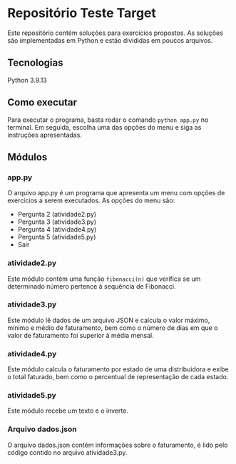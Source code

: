 # Repositório Teste Target

Este repositório contém soluções para exercícios propostos. As soluções são implementadas em Python e estão divididas em poucos arquivos.

## Tecnologias

Python 3.9.13

## Como executar

Para executar o programa, basta rodar o comando `python app.py` no terminal. Em seguida, escolha uma das opções do menu e siga as instruções apresentadas.

## Módulos

### app.py

O arquivo app.py é um programa que apresenta um menu com opções de exercícios a serem executados. As opções do menu são:

- Pergunta 2 (atividade2.py)
- Pergunta 3 (atividade3.py)
- Pergunta 4 (atividade4.py)
- Pergunta 5 (atividade5.py)
- Sair

### atividade2.py

Este módulo contém uma função `fibonacci(n)` que verifica se um determinado número pertence à sequência de Fibonacci.

### atividade3.py

Este módulo lê dados de um arquivo JSON e calcula o valor máximo, mínimo e médio de faturamento, bem como o número de dias em que o valor de faturamento foi superior à média mensal.

### atividade4.py

Este módulo calcula o faturamento por estado de uma distribuidora e exibe o total faturado, bem como o percentual de representação de cada estado.

### atividade5.py

Este módulo recebe um texto e o inverte.

### Arquivo dados.json

O arquivo dados.json contém informações sobre o faturamento, é lido pelo código contido no arquivo atividade3.py.
